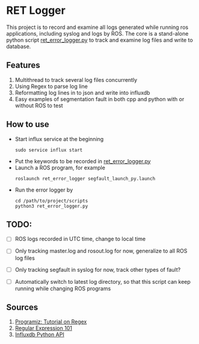 # RET Logger
This project is to record and examine all logs generated while running ros applications, including syslog and logs by ROS. The core is a stand-alone python script [ret_error_logger.py](./scripts/ret_error_logger.py) to track and examine log files and write to database.

## Features
1. Multithread to track several log files concurrently
2. Using Regex to parse log line
3. Reformatting log lines in to json and write into influxdb
4. Easy examples of segmentation fault in both cpp and python with or without ROS to test

## How to use
- Start influx service at the beginning
    ```
    sudo service influx start
    ```
- Put the keywords to be recorded in [ret_error_logger.py](./scripts/ret_error_logger.py#L16)
- Launch a ROS program, for example
    ```
    roslaunch ret_error_logger segfault_launch_py.launch
    ```
- Run the error logger by
    ```
    cd /path/to/project/scripts
    python3 ret_error_logger.py
    ```
## TODO:
- [ ] ROS logs recorded in UTC time, change to local time
- [ ] Only tracking master.log and rosout.log for now, generalize to all ROS log files
- [ ] Only tracking segfault in syslog for now, track other types of fault?
- [ ] Automatically switch to latest log directory, so that this script can keep running while changing ROS programs


## Sources
1. [Programiz: Tutorial on Regex](https://www.programiz.com/python-programming/regex)
2. [Regular Expression 101](https://regex101.com/)
3. [Influxdb Python API](https://influxdb-python.readthedocs.io/en/latest/index.html)
